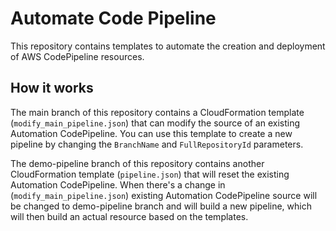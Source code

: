 # Automate Code Pipeline

This repository contains templates to automate the creation and deployment of AWS CodePipeline resources.

## How it works

The main branch of this repository contains a CloudFormation template (`modify_main_pipeline.json`) that can modify the source of an existing Automation CodePipeline. You can use this template to create a new pipeline by changing the `BranchName` and `FullRepositoryId` parameters.

The demo-pipeline branch of this repository contains another CloudFormation template (`pipeline.json`) that will reset the existing Automation CodePipeline. 
When there's a change in (`modify_main_pipeline.json`) existing Automation CodePipeline source will be changed to demo-pipeline branch and will build a new pipeline, which will then build an actual resource based on the templates.
